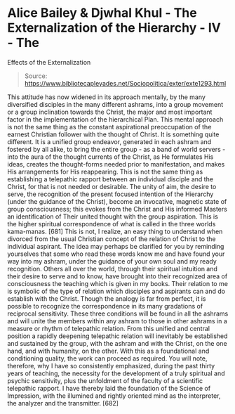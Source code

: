 # Alice Bailey & Djwhal Khul - The Externalization of the Hierarchy - IV - The
Effects of the Externalization

> Source: https://www.bibliotecapleyades.net/Sociopolitica/exter/exte1293.html

This attitude has now widened in its approach mentally, by the many diversified disciples in the many different ashrams, into a group movement or a group inclination towards the Christ, the major and most important factor in the implementation of the hierarchical Plan. This mental approach is not the same thing as the constant aspirational preoccupation of the earnest Christian follower with the thought of Christ. It is something quite different.
It is a unified group endeavor, generated in each ashram and fostered by all alike, to bring the entire group - as a band of world servers - into the aura of the thought currents of the Christ, as He formulates His ideas, creates the thought-forms needed prior to manifestation, and makes His arrangements for His reappearing. This is not the same thing as establishing a telepathic rapport between an individual disciple and the Christ, for that is not needed or desirable. The unity of aim, the desire to serve, the recognition of the present focused intention of the Hierarchy (under the guidance of the Christ), become an invocative, magnetic state of group consciousness; this evokes from the Christ and His informed Masters an identification of Their united thought with the group aspiration. This is the higher spiritual correspondence of what is called in the three worlds kama-manas. [681]
This is not, I realize, an easy thing to understand when divorced from the usual Christian concept of the relation of Christ to the individual aspirant. The idea may perhaps be clarified for you by reminding yourselves that some who read these words know me and have found your way into my ashram, under the guidance of your own soul and my ready recognition. Others all over the world, through their spiritual intuition and their desire to serve and to know, have brought into their recognized area of consciousness the teaching which is given in my books. Their relation to me is symbolic of the type of relation which disciples and aspirants can and do establish with the Christ. Though the analogy is far from perfect, it is possible to recognize the correspondence in its many gradations of reciprocal sensitivity.
These three conditions will be found in all the ashrams and will unite the members within any ashram to those in other ashrams in a measure or rhythm of telepathic relation. From this unified and central position a rapidly deepening telepathic relation will inevitably be established and sustained by the group, with the ashram and with the Christ, on the one hand, and with humanity, on the other. With this as a foundational and conditioning quality, the work can proceed as required.
You will note, therefore, why I have so consistently emphasized, during the past thirty years of teaching, the necessity for the development of a truly spiritual and psychic sensitivity, plus the unfoldment of the faculty of a scientific telepathic rapport. I have thereby laid the foundation of the Science of Impression, with the illumined and rightly oriented mind as the interpreter, the analyzer and the transmitter. [682]
